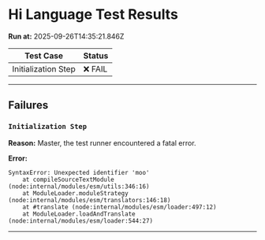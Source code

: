 # Hi Language Test Results

**Run at:** 2025-09-26T14:35:21.846Z

| Test Case | Status |
|-----------|--------|
| Initialization Step | ❌ FAIL |

---

## Failures

### `Initialization Step`

**Reason:** Master, the test runner encountered a fatal error.

**Error:**
```
SyntaxError: Unexpected identifier 'moo'
    at compileSourceTextModule (node:internal/modules/esm/utils:346:16)
    at ModuleLoader.moduleStrategy (node:internal/modules/esm/translators:146:18)
    at #translate (node:internal/modules/esm/loader:497:12)
    at ModuleLoader.loadAndTranslate (node:internal/modules/esm/loader:544:27)
```

---

